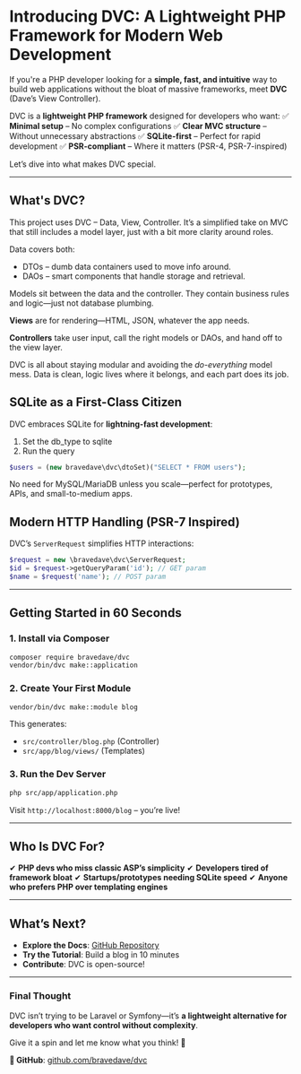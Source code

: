 # **Introducing DVC: A Lightweight PHP Framework for Modern Web Development**

If you're a PHP developer looking for a **simple, fast, and intuitive** way to build web applications without the bloat of massive frameworks, meet **DVC** (Dave’s View Controller).

DVC is a **lightweight PHP framework** designed for developers who want:
✅ **Minimal setup** – No complex configurations
✅ **Clear MVC structure** – Without unnecessary abstractions
✅ **SQLite-first** – Perfect for rapid development
✅ **PSR-compliant** – Where it matters (PSR-4, PSR-7-inspired)

Let’s dive into what makes DVC special.

---

## What's DVC?

This project uses DVC – Data, View, Controller. It’s a simplified take on MVC that still includes a model layer, just with a bit more clarity around roles.

Data covers both:

* DTOs – dumb data containers used to move info around.
* DAOs – smart components that handle storage and retrieval.

Models sit between the data and the controller. They contain business rules and logic—just not database plumbing.

**Views** are for rendering—HTML, JSON, whatever the app needs.

**Controllers** take user input, call the right models or DAOs, and hand off to the view layer.

DVC is all about staying modular and avoiding the *do-everything* model mess. Data is clean, logic lives where it belongs, and each part does its job.

## SQLite as a First-Class Citizen

DVC embraces SQLite for **lightning-fast development**:

1. Set the db_type to sqlite
2. Run the query

```php
$users = (new bravedave\dvc\dtoSet)("SELECT * FROM users");
```

No need for MySQL/MariaDB unless you scale—perfect for prototypes, APIs, and small-to-medium apps.

## Modern HTTP Handling (PSR-7 Inspired)

DVC’s `ServerRequest` simplifies HTTP interactions:

```php
$request = new \bravedave\dvc\ServerRequest;
$id = $request->getQueryParam('id'); // GET param
$name = $request('name'); // POST param
```

---

## **Getting Started in 60 Seconds**

### **1. Install via Composer**

```bash
composer require bravedave/dvc
vendor/bin/dvc make::application
```

### **2. Create Your First Module**

```bash
vendor/bin/dvc make::module blog
```

This generates:

- `src/controller/blog.php` (Controller)
- `src/app/blog/views/` (Templates)

### **3. Run the Dev Server**

```bash
php src/app/application.php
```

Visit `http://localhost:8000/blog` – you’re live!

---

## **Who Is DVC For?**

✔ **PHP devs who miss classic ASP’s simplicity**
✔ **Developers tired of framework bloat**
✔ **Startups/prototypes needing SQLite speed**
✔ **Anyone who prefers PHP over templating engines**

---

## **What’s Next?**

- **Explore the Docs**: [GitHub Repository](https://github.com/bravedave/dvc)
- **Try the Tutorial**: Build a blog in 10 minutes
- **Contribute**: DVC is open-source!

---

### **Final Thought**

DVC isn’t trying to be Laravel or Symfony—it’s **a lightweight alternative for developers who want control without complexity**.

Give it a spin and let me know what you think! 🚀

**🔗 GitHub**: [github.com/bravedave/dvc](https://github.com/bravedave/dvc)
